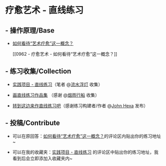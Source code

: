 # 疗愈艺术 - 直线练习

##  - 操作原理/Base

- [如何看待“艺术疗愈”这一概念？](https://www.zhihu.com/question/458078011/answer/1904038706)

  [[0962 - 疗愈艺术 - 如何看待“艺术疗愈”这一概念？]]

##  - 练习收集/Collection
- [实践项目 - 直线练习](https://www.zhihu.com/collection/783390684)（笔者 @[流水浮灯](https://www.zhihu.com/people/liu-shui-fu-deng-21-66) 收集）

- [画直线练习作品集](https://www.zhihu.com/collection/782018499?page=1) （感谢 @[烟雨行船](https://www.zhihu.com/people/man-tou-zi-ji-gai) 收集）

- [转到这边来作直线练习吧](https://afdian.net/p/e33b806684d711ec820652540025c377)（感谢练习构建者/作者 @[John Hexa](https://www.zhihu.com/people/mcbig) 发布）

## - 投稿/Contribute

- 可以在原回答：[如何看待“艺术疗愈”这一概念？](https://www.zhihu.com/question/458078011/answer/1904038706)的评论区内贴出你的练习地址~

- 可以在我的收藏夹：[实践项目 - 直线练习](https://www.zhihu.com/collection/783390684) 的评论区中贴出你的练习地址，我看到后会立即添加入收藏夹内~
